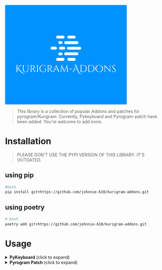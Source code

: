<img align=center src=./logo.png length=80 width = 400>


> This library is a collection of popular Addons and patches for pyrogram/Kurigram.
> Currently, Pykeyboard and Pyrogram-patch have been added. You're welcome to add more.

# Installation
> PLEASE DON'T USE THE PYPI VERSION OF THIS LIBRARY. IT'S OUTDATED.
## using pip  

```bash
#bash
pip install git+https://github.com/johnnie-610/kurigram-addons.git

```

## using poetry

```bash
# bash
poetry add git+https://github.com/johnnie-610/kurigram-addons.git

```

# Usage

<details>
<summary><b>PyKeyboard</b> (click to expand)</summary>

<div align="center">
<p align="center">
<img src="https://raw.githubusercontent.com/johnnie-610/pykeyboard/main/docs/source/images/logo.png" alt="pykeyboard">
</p>

![PyPI](https://img.shields.io/pypi/v/pykeyboard-kurigram)
[![Downloads](https://pepy.tech/badge/pykeyboard-kurigram)](https://pepy.tech/project/pykeyboard-kurigram)
![GitHub](https://img.shields.io/github/license/johnnie-610/pykeyboard)

 <p><h2>🎉This is pykeyboard for <a href="https://github.com/KurimuzonAkuma/pyrogram">Kurigram</a> 🎉</h2></p>
 <br>
 <p><strong><em>No need to change your code, just install the library and you're good to go.</em></strong></p>

</div>

# Pykeyboard

- [Pykeyboard](#pykeyboard)
- [What's new?](#whats-new)
- [Documentation](#documentation)
  - [Inline Keyboard](#inline-keyboard)
        - [Parameters:](#parameters)
    - [Inline Keyboard add buttons](#inline-keyboard-add-buttons)
      - [Code](#code)
      - [Result](#result)
    - [Inline Keyboard row buttons](#inline-keyboard-row-buttons)
      - [Code](#code-1)
      - [Result](#result-1)
    - [Pagination inline keyboard](#pagination-inline-keyboard)
      - [Parameters:](#parameters-1)
      - [Pagination 3 pages](#pagination-3-pages)
      - [Code](#code-2)
      - [Result](#result-2)
      - [Pagination 5 pages](#pagination-5-pages)
      - [Code](#code-3)
      - [Result](#result-3)
      - [Pagination 9 pages](#pagination-9-pages)
      - [Code](#code-4)
      - [Result](#result-4)
      - [Pagination 100 pages](#pagination-100-pages)
      - [Code](#code-5)
      - [Result](#result-5)
      - [Pagination 150 pages and buttons](#pagination-150-pages-and-buttons)
      - [Code](#code-6)
      - [Result](#result-6)
    - [Languages inline keyboard](#languages-inline-keyboard)
      - [Parameters:](#parameters-2)
      - [Code](#code-7)
      - [Result](#result-7)
  - [Reply Keyboard](#reply-keyboard)
      - [Parameters:](#parameters-3)
    - [Reply Keyboard add buttons](#reply-keyboard-add-buttons)
      - [Code](#code-8)
      - [Result](#result-8)
    - [Reply Keyboard row buttons](#reply-keyboard-row-buttons)
      - [Code](#code-9)
      - [Result](#result-9)

# What's new?

- Minor changes due to update in Kurigram.

# Documentation

## Inline Keyboard

```python
from pykeyboard import InlineKeyboard
```

##### Parameters:

- row_width (integer, default 3)

### Inline Keyboard add buttons

#### Code

```python
from pykeyboard import InlineKeyboard, InlineButton


keyboard = InlineKeyboard(row_width=3)
keyboard.add(
    InlineButton('1', 'inline_keyboard:1'),
    InlineButton('2', 'inline_keyboard:2'),
    InlineButton('3', 'inline_keyboard:3'),
    InlineButton('4', 'inline_keyboard:4'),
    InlineButton('5', 'inline_keyboard:5'),
    InlineButton('6', 'inline_keyboard:6'),
    InlineButton('7', 'inline_keyboard:7')
)
```

#### Result

<p><img src="https://raw.githubusercontent.com/johnnie-610/pykeyboard/main/docs/source/images/add_inline_button.png" alt="add_inline_button"></p>

### Inline Keyboard row buttons

#### Code

```python
from pykeyboard import InlineKeyboard, InlineButton


keyboard = InlineKeyboard()
keyboard.row(InlineButton('1', 'inline_keyboard:1'))
keyboard.row(
    InlineButton('2', 'inline_keyboard:2'),
    InlineButton('3', 'inline_keyboard:3')
)
keyboard.row(InlineButton('4', 'inline_keyboard:4'))
keyboard.row(
    InlineButton('5', 'inline_keyboard:5'),
    InlineButton('6', 'inline_keyboard:6')
)
```

#### Result

<p><img src="https://raw.githubusercontent.com/johnnie-610/pykeyboard/main/docs/source/images/row_inline_button.png" alt="row_inline_button"></p>

### Pagination inline keyboard

```python
from pykeyboard import InlineKeyboard
```

#### Parameters:

- count_pages (integer)
- current_page (integer)
- callback_pattern (string) - use of the `{number}` pattern is <ins>required</ins>

#### Pagination 3 pages

#### Code

```python
from pykeyboard import InlineKeyboard

keyboard = InlineKeyboard()
keyboard.paginate(3, 3, 'pagination_keyboard:{number}')
```

#### Result

<p><img src="https://raw.githubusercontent.com/johnnie-610/pykeyboard/main/docs/source/images/pagination_keyboard_3.png" alt="pagination_keyboard_3"></p>

#### Pagination 5 pages

#### Code

```python
from pykeyboard import InlineKeyboard

keyboard = InlineKeyboard()
keyboard.paginate(5, 3, 'pagination_keyboard:{number}')
```

#### Result

<p><img src="https://raw.githubusercontent.com/johnnie-610/pykeyboard/main/docs/source/images/pagination_keyboard_5.png" alt="pagination_keyboard_5"></p>

#### Pagination 9 pages

#### Code

```python
from pykeyboard import InlineKeyboard

keyboard = InlineKeyboard()
keyboard.paginate(9, 5, 'pagination_keyboard:{number}')
```

#### Result

<p><img src="https://raw.githubusercontent.com/johnnie-610/pykeyboard/main/docs/source/images/pagination_keyboard_9.png" alt="pagination_keyboard_9"></p>

#### Pagination 100 pages

#### Code

```python
from pykeyboard import InlineKeyboard

keyboard = InlineKeyboard()
keyboard.paginate(100, 100, 'pagination_keyboard:{number}')
```

#### Result

<p><img src="https://raw.githubusercontent.com/johnnie-610/pykeyboard/main/docs/source/images/pagination_keyboard_100.png" alt="pagination_keyboard_100"></p>

#### Pagination 150 pages and buttons

#### Code

```python
from pykeyboard import InlineKeyboard, InlineButton

keyboard = InlineKeyboard()
keyboard.paginate(150, 123, 'pagination_keyboard:{number}')
keyboard.row(
    InlineButton('Back', 'pagination_keyboard:back'),
    InlineButton('Close', 'pagination_keyboard:close')
)
```

#### Result

<p><img src="https://raw.githubusercontent.com/johnnie-610/pykeyboard/main/docs/source/images/pagination_keyboard_150.png" alt="pagination_keyboard_150"></p>

### Languages inline keyboard

```python
from pykeyboard import InlineKeyboard
```

#### Parameters:

- callback_pattern (string) - use of the `{locale}` pattern is <ins>required</ins>
- locales (string | list) - list of language codes
  - be_BY - Belarusian
  - de_DE - German
  - zh_CN - Chinese
  - en_US - English
  - fr_FR - French
  - id_ID - Indonesian
  - it_IT - Italian
  - ko_KR - Korean
  - tr_TR - Turkish
  - ru_RU - Russian
  - es_ES - Spanish
  - uk_UA - Ukrainian
  - uz_UZ - Uzbek
- row_width (integer, default 2)


#### Code

```python
from pykeyboard import InlineKeyboard


keyboard = InlineKeyboard(row_width=3)
keyboard.languages(
    'languages:{locale}', ['en_US', 'ru_RU', 'id_ID'], 2
)
```

#### Result

<p><img src="https://raw.githubusercontent.com/johnnie-610/pykeyboard/main/docs/source/images/languages_keyboard.png" alt="languages_keyboard"></p>

## Reply Keyboard

```python
from pykeyboard import ReplyKeyboard
```

#### Parameters:

- resize_keyboard (bool, optional)
- one_time_keyboard (bool, optional)
- selective (bool, optional)
- row_width (integer, default 3)

### Reply Keyboard add buttons

#### Code

```python
from pykeyboard import ReplyKeyboard, ReplyButton


keyboard = ReplyKeyboard(row_width=3)
keyboard.add(
    ReplyButton('Reply button 1'),
    ReplyButton('Reply button 2'),
    ReplyButton('Reply button 3'),
    ReplyButton('Reply button 4'),
    ReplyButton('Reply button 5')
)
```

#### Result

<p><img src="https://raw.githubusercontent.com/johnnie-610/pykeyboard/main/docs/source/images/add_reply_button.png" alt="add_reply_button"></p>

### Reply Keyboard row buttons

#### Code

```python
from pykeyboard import ReplyKeyboard, ReplyButton


keyboard = ReplyKeyboard()
keyboard.row(ReplyButton('Reply button 1'))
keyboard.row(
    ReplyButton('Reply button 2'),
    ReplyButton('Reply button 3')
)
keyboard.row(ReplyButton('Reply button 4'))
keyboard.row(ReplyButton('Reply button 5'))
```

#### Result

<p><img src="https://raw.githubusercontent.com/johnnie-610/pykeyboard/main/docs/source/images/row_reply_button.png" alt="row_reply_button"></p>

</details>


<details>
<summary><b>Pyrogram Patch</b> (click to expand)</summary>

# 🔧 pyrogram_patch

[![License: MIT](https://img.shields.io/badge/License-MIT-yellow.svg)](https://opensource.org/licenses/MIT)
[![Python 3.10+](https://img.shields.io/badge/python-3.10+-blue.svg)](https://www.python.org/downloads/)
[![Kurigram](https://img.shields.io/badge/Built%20for-Kurigram-blue)](https://github.com/JohnnieJohnnie/kurigram)

**pyrogram_patch** is a powerful Python library that extends Pyrogram with advanced middleware support, Finite State Machine (FSM) capabilities, and thread-safe data management, making it easier to build complex Telegram bots with better code organization and state management.


## ✨ Features

- 🔀 **Middleware System**: Intercept and process updates before they reach your handlers
- 🤖 **Finite State Machine (FSM)**: Manage conversation flows and user states
- 🧩 **Router Support**: Organize your handlers into modular components
- 🧵 **Thread-Safe**: Built with thread safety in mind for high-load applications
- 🧠 **Memory Efficient**: Uses weak references to prevent memory leaks
- 💾 **Flexible Storage**: Built-in memory storage with support for custom storage backends (Redis, MongoDB, PostgreSQL, etc.)
- 🎯 **Type Safety**: Full type hints support for better development experience
- 📦 **Easy Integration**: Simple API that works seamlessly with existing Pyrogram code

## 🚀 Quick Start

### Using Custom Storage

Pyrogram Patch makes it easy to implement your own storage backend. Here's how to create a custom storage:

1. **Create a storage class** by subclassing `CustomStorage`:

```python
from pyrogram_patch.fsm.storages.custom_storage import CustomStorage
from pyrogram_patch.fsm.base_storage import StateData, StateNotFoundError

class MyCustomStorage(CustomStorage):
    def __init__(self, connection_string: str):
        super().__init__()
        # Initialize your storage client here
        self.client = MyStorageClient(connection_string)
    
    async def get_state_data(self, key: str) -> StateData:
        """Retrieve state data from your storage."""
        data = await self.client.get(key)
        if data is None:
            raise StateNotFoundError(f"State not found: {key}")
        return StateData(**data)
    
    async def set_state(self, state: str, key: str, 
                       data: Optional[Dict[str, Any]] = None,
                       ttl: Optional[int] = None) -> None:
        """Save state data to your storage."""
        state_data = StateData(
            state=state,
            data=data or {},
            created_at=datetime.utcnow(),
            updated_at=datetime.utcnow(),
            expires_at=(datetime.utcnow() + timedelta(seconds=ttl)) if ttl else None
        )
        await self.client.set(key, state_data.__dict__, ex=ttl)
    
    # Implement other required methods...
```

2. **Use your custom storage** in your application:

```python
from pyrogram import Client
from pyrogram_patch import patch

app = Client("my_bot")
patch_manager = patch(app)

# Initialize with your custom storage
storage = MyCustomStorage("your_connection_string")
patch_manager.set_storage(storage)

# Your bot code here...
```

### Built-in Storage Options

Pyrogram Patch comes with several built-in storage options:

- `MemoryStorage`: Simple in-memory storage (not persistent)
- `MongoStorage`: MongoDB-based storage
- `RedisStorage`: Redis-based storage

Example using built-in storage:

```python
from pyrogram_patch.fsm.storages import MemoryStorage

storage = MemoryStorage()  # Simple in-memory storage
# OR
from pyrogram_patch.fsm.storages import MongoStorage
storage = MongoStorage("mongodb://localhost:27017/", "my_database")
```

### Basic Usage

```python
from pyrogram import Client, filters
from pyrogram_patch import patch
from pyrogram_patch.fsm import StatesGroup, State, StateItem
from pyrogram_patch.fsm.storages import MemoryStorage

# Create a Pyrogram client
app = Client("my_bot", api_id=123456, api_hash="your_api_hash", bot_token="your_bot_token")

# Patch the client to enable middleware and FSM features
patch_manager = patch(app)

# Set up storage for FSM (in-memory storage for this example)
storage = MemoryStorage()
patch_manager.set_storage(storage)

# Define your states for a conversation
class UserRegistration(StatesGroup):
    waiting_name = StateItem()
    waiting_age = StateItem()

# Start the registration process
@app.on_message(filters.command("register") & filters.private)
async def start_registration(client, message, state: State):
    await client.send_message(message.chat.id, "Please enter your name:")
    await state.set_state(UserRegistration.waiting_name)

# Handle name input
@app.on_message(filters.private & StateFilter(UserRegistration.waiting_name))
async def process_name(client, message, state: State):
    await state.set_data("name", message.text)
    await client.send_message(message.chat.id, "Please enter your age:")
    await state.set_state(UserRegistration.waiting_age)

# Handle age input
@app.on_message(filters.private & StateFilter(UserRegistration.waiting_age))
async def process_age(client, message, state: State):
    name = await state.get_data("name")
    await client.send_message(
        message.chat.id,
        f"Registration completed!\nName: {name}\nAge: {message.text}"
    )
    await state.finish()

# Run the bot
if __name__ == "__main__":
    app.run()
```

## 📚 Documentation

### 🔧 Basic Setup

#### Patching the Client

```python
from pyrogram import Client
from pyrogram_patch import patch

# Create and patch the client
app = Client("my_bot")
patch_manager = patch(app)
```

### 🔄 Migration Guide (v0.2.0+)

#### PatchDataPool Changes

The `PatchDataPool` class has been completely refactored for better thread safety and memory management:

### Old Way (v0.1.x)

```python
# Direct attribute access
PatchDataPool.update_pool = {}
PatchDataPool.pyrogram_patch_middlewares = []
```

### New Way (v0.2.0+)

```python
# Recommended: Create your own instance
from pyrogram_patch.patch_data_pool import PatchDataPool
pool = PatchDataPool()
pool.include_helper_to_pool(update, helper)

# Or use the global instance (for backward compatibility)
from pyrogram_patch.patch_data_pool import global_pool
global_pool.include_helper_to_pool(update, helper)
```

#### Backward Compatibility

- The global instance `global_pool` is provided for backward compatibility
- Direct attribute access still works but is not recommended for new code
- Old imports will continue to work but may be deprecated in future versions

### 🔀 Middleware System

#### Creating Middleware

```python
from pyrogram_patch.middlewares.middleware_types import OnUpdateMiddleware
from pyrogram_patch.patch_helper import PatchHelper

class LoggingMiddleware(OnUpdateMiddleware):
    def __init__(self, log_file: str = "bot.log"):
        self.log_file = log_file

    async def __call__(self, update, client, patch_helper: PatchHelper):
        # Access thread-safe data storage
        patch_helper.data["request_time"] = datetime.datetime.now()
        
        # Skip processing if needed
        if some_condition:
            await patch_helper.skip_handler()
```

### 🧠 State Management

#### Using FSM

```python
from pyrogram_patch.fsm import StatesGroup, State, StateItem

class PizzaOrder(StatesGroup):
    selecting_size = StateItem()
    selecting_toppings = StateItem()
    confirming_order = StateItem()

@app.on_message(filters.command("order") & filters.private)
async def start_order(client, message, state: State):
    await message.reply("What size pizza would you like?")
    await state.set_state(PizzaOrder.selecting_size)
```

### 🧩 Router Support

#### Creating and Using Routers

```python
from pyrogram import filters
from pyrogram_patch.router import Router

router = Router()

@router.on_message(filters.command("start"))
async def start_command(client, message):
    await message.reply("Welcome to the bot!")

# Include router in your application
patch_manager.include_router(router)
```

### 🔒 Thread Safety

All components are designed with thread safety in mind:

- `PatchDataPool` uses `RLock` for thread-safe operations
- `PatchHelper` provides thread-safe data storage
- All public methods are designed to be thread-safe


## 📦 Advanced Usage

### Custom Storage Backend

```python
from typing import Dict, Optional
from datetime import datetime, timedelta
from pyrogram_patch.fsm import BaseStorage

class CustomStorage(BaseStorage):
    def __init__(self):
        self._storage: Dict[str, dict] = {}
    
    async def get_state(self, key: str) -> Optional[str]:
        if key in self._storage:
            return self._storage[key].get("state")
        return None
    
    async def set_state(self, key: str, state: str) -> None:
        if key not in self._storage:
            self._storage[key] = {}
        self._storage[key]["state"] = state
        self._storage[key]["updated_at"] = datetime.now()
    
    # Implement other required methods...
```

### Error Handling

```python
from pyrogram_patch.exceptions import StateNotFoundError

@app.on_message(filters.private)
async def handle_message(client, message, state: State):
    try:
        current_state = await state.get_state()
        # Process message...
    except StateNotFoundError:
        await message.reply("Please start a new session with /start")
```

Made with ❤️

</details>

